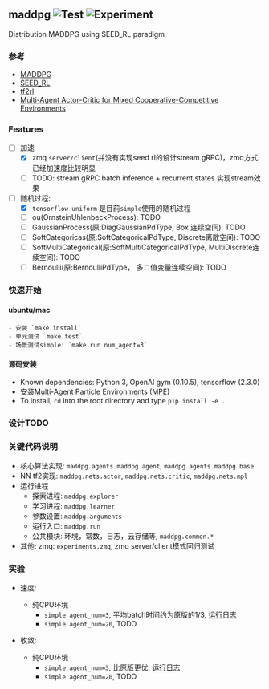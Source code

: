 ## maddpg ![Test](https://github.com/iminders/maddpg/workflows/Test/badge.svg) ![Experiment](https://github.com/iminders/maddpg/workflows/Experiment/badge.svg)
Distribution MADDPG using SEED_RL paradigm

### 参考
- [MADDPG](https://github.com/openai/maddpg)
- [SEED_RL](https://github.com/google-research/seed_rl)
- [tf2rl](https://github.com/keiohta/tf2rl)
- [Multi-Agent Actor-Critic for Mixed Cooperative-Competitive Environments](https://arxiv.org/pdf/1706.02275.pdf)
### Features
- [ ] 加速
    - [x] zmq `server/client`(并没有实现seed rl的设计stream gRPC)，zmq方式
已经加速度比较明显
    - [ ] TODO: stream gRPC batch inference + recurrent states 实现stream效果
- [ ] 随机过程:
    - [x] `tensorflow uniform` 是目前`simple`使用的随机过程
    - [ ] ou(OrnsteinUhlenbeckProcess): TODO
    - [ ] GaussianProcess(原:DiagGaussianPdType, Box 连续空间): TODO
    - [ ] SoftCategoricas(原:SoftCategoricalPdType, Discrete离散空间): TODO
    - [ ] SoftMultiCategorical(原:SoftMultiCategoricalPdType, MultiDiscrete连续空间): TODO
    - [ ] Bernoulli(原:BernoulliPdType， 多二值变量连续空间): TODO

### 快速开始
#### ubuntu/mac
    - 安装 `make install`
    - 单元测试 `make test`
    - 场景测试simple: `make run num_agent=3`

#### 源码安装
- Known dependencies: Python 3, OpenAI gym (0.10.5), tensorflow (2.3.0)
- 安装[Multi-Agent Particle Environments (MPE)](https://github.com/openai/multiagent-particle-envs)
- To install, `cd` into the root directory and type `pip install -e .`

### 设计TODO

### 关键代码说明
- 核心算法实现: `maddpg.agents.maddpg.agent`, `maddpg.agents.maddpg.base`
- NN tf2实现: `maddpg.nets.actor`, `maddpg.nets.critic`, `maddpg.nets.mpl`
- 运行进程
    - 探索进程: `maddpg.explorer`
    - 学习进程: `maddpg.learner`
    - 参数设置: `maddpg.arguments`
    - 运行入口: `maddpg.run`
    - 公共模块: 环境，常数，日志，云存储等, `maddpg.common.*`
- 其他:
    zmq: `experiments.zmq`, zmq server/client模式回归测试

### 实验
- 速度:
    - 纯CPU环境
        - `simple agent_num=3`, 平均batch时间约为原版的1/3, [运行日志](https://github.com/iminders/maddpg/runs/1320405588?check_suite_focus=true)
        - `simple agent_num=20`, TODO

- 收敛:
    - 纯CPU环境
        - `simple agent_num=3`, 比原版更优, [运行日志](https://github.com/iminders/maddpg/runs/1320405588?check_suite_focus=true)
        - `simple agent_num=20`, TODO
